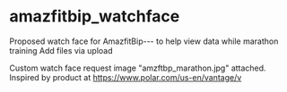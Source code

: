 # amazfitbip_watchface
Proposed watch face for AmazfitBip--- to help view data while marathon training
Add files via upload

Custom watch face request image "amzftbp_marathon.jpg" attached.
Inspired by product at https://www.polar.com/us-en/vantage/v
